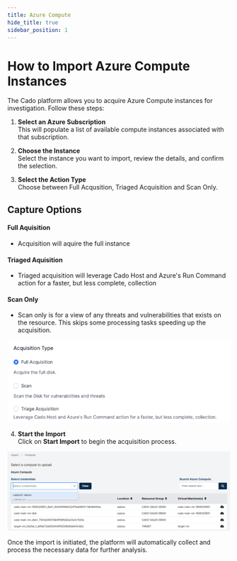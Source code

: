 ```yaml
---
title: Azure Compute
hide_title: true
sidebar_position: 1
---
```


# How to Import Azure Compute Instances

The Cado platform allows you to acquire Azure Compute instances for investigation. Follow these steps:

1. **Select an Azure Subscription**  
   This will populate a list of available compute instances associated with that subscription.

2. **Choose the Instance**  
   Select the instance you want to import, review the details, and confirm the selection.

3. **Select the Action Type**  
  Choose between Full Acqusition, Triaged Acquisition and Scan Only.

## Capture Options

#### Full Aquisition
- Acquisition will aquire the full instance

#### Triaged Aquisition
- Triaged acquisition will leverage Cado Host and Azure's Run Command action for a faster, but less complete, collection

#### Scan Only
- Scan only is for a view of any threats and vulnerabilities that exists on the resource. This skips some processing tasks speeding up the acquisition.

![Action Type](/img/captureoptions.png)

4. **Start the Import**  
   Click on **Start Import** to begin the acquisition process.

![Azure Compute Import](/img/azure-compute.png)

Once the import is initiated, the platform will automatically collect and process the necessary data for further analysis.


